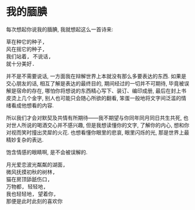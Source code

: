 # 我的腼腆

<!-- font -->

每次想起你说我的腼腆, 我就想起这么一首诗来:

<pre>
草在种它的种子,
风在摇它的种子,
我们站着, 不说话,
就十分美好.
</pre>

并不是不需要说话, 一方面我在辩解世界上本就没有那么多要表达的东西. 如果是交心朋友的话, 相互了解是表达的最终目的, 期间经过的一切并不可期待, 毕竟被误解是宿命的存在, 哪怕你将想说的东西精心写下、装订、编印成册, 最后在封上书皮烫上几个金字, 别人也可能只会随心所欲的翻看, 笨蛋一般地将文字间泛滥的情绪看成他想看的内容.

所以我们才会对默契及共情有所期待——我不期望与你同年同月同日共生共死, 也对世人所说的喝酒交心并不感兴趣, 但是我想读懂你的文字, 了解你的内心, 想和你对视而笑时撞出灵犀的火花. 也想看懂你眼里的悲哀, 眼里闪烁的光, 那是世界上最精妙复杂的表达.

饱含情感的眼睛啊, 是不会被误解的.

<pre>
月光爱恋波光粼粼的湖面,
微风抚摸初秋的树林,
猫在房顶舔舐伤口,
万物都, 轻轻地,
我也轻轻地, 望着你,
那便是此时此刻的喜欢你
</pre>
